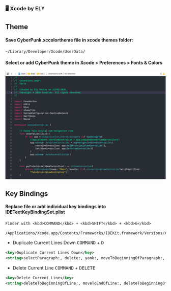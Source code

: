 ### :desktop_computer:   Xcode by <kbd>ELY</kbd>

## Theme

#### Save **CyberPunk.xccolortheme** file in xcode themes folder: #### 

```
~/Library/Developer/Xcode/UserData/
```

#### Select or add CyberPunk theme in **Xcode > Preferences > Fonts & Colors** #### 

![CyberPunkThemeImage](/CyberPunkThemeImage.png)

## Key Bindings

#### Replace file or add individual key bindings into IDETextKeyBindingSet.plist

```
Finder with <kbd>COMMAND</kbd> + <kbd>SHIFT</kbd> + <kbd>G</kbd>
```

```
/Applications/Xcode.app/Contents/Frameworks/IDEKit.framework/Versions/A/Resources/
```

- Duplicate Current Lines Down <kbd>COMMAND</kbd> + <kbd>D</kbd>
  
```xml  
<key>Duplicate Current Lines Down</key>
<string>selectParagraph:, delete:, yank:, moveToBeginningOfParagraph:, yank:, moveUp:, moveToEndOfParagraph:</string>
```

- Delete Current Line <kbd>COMMAND</kbd> + <kbd>DELETE</kbd>

```xml  
<key>Delete Current Line</key>
<string>deleteToBeginningOfLine:, moveToEndOfLine:, deleteToBeginningOfLine:, deleteBackward:, moveDown:,moveToBeginningOfLine:</string>
```
